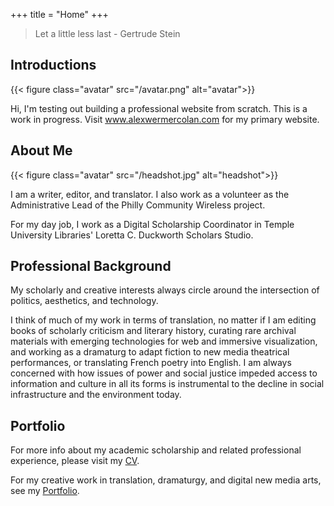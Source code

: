 +++
title = "Home"
+++

> Let a little less last - Gertrude Stein

## Introductions

{{< figure class="avatar" src="/avatar.png" alt="avatar">}}

Hi, I'm testing out building a professional website from scratch. This is a work in progress. Visit www.alexwermercolan.com for my primary website.

## About Me

{{< figure class="avatar" src="/headshot.jpg" alt="headshot">}}

I am a writer, editor, and translator. I also work as a volunteer as the Administrative Lead of the Philly Community Wireless project. 

For my day job, I work as a Digital Scholarship Coordinator in Temple University Libraries' Loretta C. Duckworth Scholars Studio. 

## Professional Background 

My scholarly and creative interests always circle around the intersection of politics, aesthetics, and technology. 

I think of much of my work in terms of translation, no matter if I am editing books of scholarly criticism and literary history, curating rare archival materials with emerging technologies for web and immersive visualization, and working as a dramaturg to adapt fiction to new media theatrical performances, or translating French poetry into English. I am always concerned with how issues of power and social justice impeded access to information and culture in all its forms is instrumental to the decline in social infrastructure and the environment today.

## Portfolio

For more info about my academic scholarship and related professional experience, please visit my [CV](/cv).

For my creative work in translation, dramaturgy, and digital new media arts, see my [Portfolio](/portfolio).
